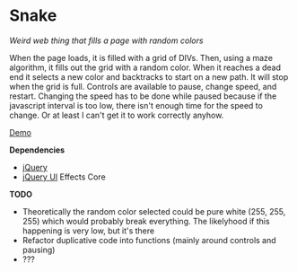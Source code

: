 # Snake

*Weird web thing that fills a page with random colors*

When the page loads, it is filled with a grid of DIVs. Then, using a maze algorithm, it fills out the grid with a random 
color. When it reaches a dead end it selects a new color and backtracks to start on a new path. It will stop when the grid 
is full. Controls are available to pause, change speed, and restart. Changing the speed has to be done while paused 
because if the javascript interval is too low, there isn't enough time for the speed to change. Or at least I can't get it 
to work correctly anyhow.

[Demo](http://amarriner.com/snake)<br>

**Dependencies**
 * [jQuery](http://jquery.com/)
 * [jQuery UI](http://jqueryui.com/) Effects Core

**TODO**
 * Theoretically the random color selected could be pure white (255, 255, 255) which would probably break everything. The likelyhood if this happening is very low, but it's there
 * Refactor duplicative code into functions (mainly around controls and pausing)
 * ???
